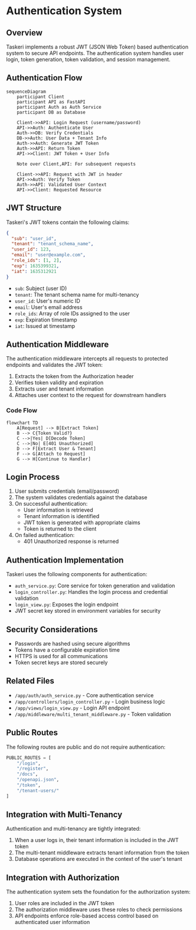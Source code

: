 # Authentication System

## Overview

Taskeri implements a robust JWT (JSON Web Token) based authentication system to secure API endpoints. The authentication system handles user login, token generation, token validation, and session management.

## Authentication Flow

```mermaid
sequenceDiagram
    participant Client
    participant API as FastAPI
    participant Auth as Auth Service
    participant DB as Database
    
    Client->>API: Login Request (username/password)
    API->>Auth: Authenticate User
    Auth->>DB: Verify Credentials
    DB->>Auth: User Data + Tenant Info
    Auth->>Auth: Generate JWT Token
    Auth->>API: Return Token
    API->>Client: JWT Token + User Info
    
    Note over Client,API: For subsequent requests
    
    Client->>API: Request with JWT in header
    API->>Auth: Verify Token
    Auth->>API: Validated User Context
    API->>Client: Requested Resource
```

## JWT Structure

Taskeri's JWT tokens contain the following claims:

```json
{
  "sub": "user_id",
  "tenant": "tenant_schema_name",
  "user_id": 123,
  "email": "user@example.com",
  "role_ids": [1, 2],
  "exp": 1635399321,
  "iat": 1635312921
}
```

- `sub`: Subject (user ID)
- `tenant`: The tenant schema name for multi-tenancy
- `user_id`: User's numeric ID
- `email`: User's email address
- `role_ids`: Array of role IDs assigned to the user
- `exp`: Expiration timestamp
- `iat`: Issued at timestamp

## Authentication Middleware

The authentication middleware intercepts all requests to protected endpoints and validates the JWT token:

1. Extracts the token from the Authorization header
2. Verifies token validity and expiration
3. Extracts user and tenant information
4. Attaches user context to the request for downstream handlers

### Code Flow

```mermaid
flowchart TD
    A[Request] --> B[Extract Token]
    B --> C{Token Valid?}
    C -->|Yes| D[Decode Token]
    C -->|No| E[401 Unauthorized]
    D --> F[Extract User & Tenant]
    F --> G[Attach to Request]
    G --> H[Continue to Handler]
```

## Login Process

1. User submits credentials (email/password)
2. The system validates credentials against the database
3. On successful authentication:
   - User information is retrieved
   - Tenant information is identified
   - JWT token is generated with appropriate claims
   - Token is returned to the client
4. On failed authentication:
   - 401 Unauthorized response is returned

## Authentication Implementation

Taskeri uses the following components for authentication:

- `auth_service.py`: Core service for token generation and validation
- `login_controller.py`: Handles the login process and credential validation
- `login_view.py`: Exposes the login endpoint
- JWT secret key stored in environment variables for security

## Security Considerations

- Passwords are hashed using secure algorithms
- Tokens have a configurable expiration time
- HTTPS is used for all communications
- Token secret keys are stored securely

## Related Files

- `/app/auth/auth_service.py` - Core authentication service
- `/app/controllers/login_controller.py` - Login business logic
- `/app/views/login_view.py` - Login API endpoint
- `/app/middleware/multi_tenant_middleware.py` - Token validation

## Public Routes

The following routes are public and do not require authentication:

```python
PUBLIC_ROUTES = [
    "/login", 
    "/register", 
    "/docs", 
    "/openapi.json", 
    "/token", 
    "/tenant-users/"
]
```

## Integration with Multi-Tenancy

Authentication and multi-tenancy are tightly integrated:

1. When a user logs in, their tenant information is included in the JWT token
2. The multi-tenant middleware extracts tenant information from the token
3. Database operations are executed in the context of the user's tenant

## Integration with Authorization

The authentication system sets the foundation for the authorization system:

1. User roles are included in the JWT token
2. The authorization middleware uses these roles to check permissions
3. API endpoints enforce role-based access control based on authenticated user information